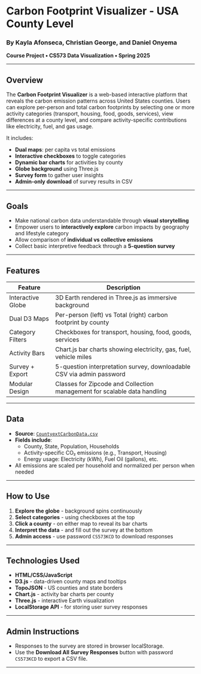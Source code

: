 # Carbon Footprint Visualizer - USA County Level

### By Kayla Afonseca, Christian George, and Daniel Onyema

**Course Project • CS573 Data Visualization • Spring 2025**

---

## Overview

The **Carbon Footprint Visualizer** is a web-based interactive platform that reveals the carbon emission patterns across United States counties. Users can explore per-person and total carbon footprints by selecting one or more activity categories (transport, housing, food, goods, services), view differences at a county level, and compare activity-specific contributions like electricity, fuel, and gas usage.

It includes:

- **Dual maps**: per capita vs total emissions
- **Interactive checkboxes** to toggle categories
- **Dynamic bar charts** for activities by county
- **Globe background** using Three.js
- **Survey form** to gather user insights
- **Admin-only download** of survey results in CSV

---

## Goals

- Make national carbon data understandable through **visual storytelling**
- Empower users to **interactively explore** carbon impacts by geography and lifestyle category
- Allow comparison of **individual vs collective emissions**
- Collect basic interpretive feedback through a **5-question survey**

---

## Features

| Feature           | Description                                                              |
| ----------------- | ------------------------------------------------------------------------ |
| Interactive Globe | 3D Earth rendered in Three.js as immersive background                    |
| Dual D3 Maps      | Per-person (left) vs Total (right) carbon footprint by county            |
| Category Filters  | Checkboxes for transport, housing, food, goods, services                 |
| Activity Bars     | Chart.js bar charts showing electricity, gas, fuel, vehicle miles        |
| Survey + Export   | 5-question interpretation survey, downloadable CSV via admin password    |
| Modular Design    | Classes for Zipcode and Collection management for scalable data handling |

---

## Data

- **Source**: [`CountyextCarbonData.csv`](https://raw.githubusercontent.com/ChrisGeorge-fintech/data/refs/heads/main/CountyextCarbonData.csv)
- **Fields include**:
  - County, State, Population, Households
  - Activity-specific CO₂ emissions (e.g., Transport, Housing)
  - Energy usage: Electricity (kWh), Fuel Oil (gallons), etc.
- All emissions are scaled per household and normalized per person when needed

---

## How to Use

1. **Explore the globe** - background spins continuously
2. **Select categories** - using checkboxes at the top
3. **Click a county** - on either map to reveal its bar charts
4. **Interpret the data** - and fill out the survey at the bottom
5. **Admin access** - use password `CS573KCD` to download responses

---

## Technologies Used

- **HTML/CSS/JavaScript**
- **D3.js** - data-driven county maps and tooltips
- **TopoJSON** - US counties and state borders
- **Chart.js** - activity bar charts per county
- **Three.js** - interactive Earth visualization
- **LocalStorage API** - for storing user survey responses

---

## Admin Instructions

- Responses to the survey are stored in browser localStorage.
- Use the **Download All Survey Responses** button with password `CS573KCD` to export a CSV file.

---
